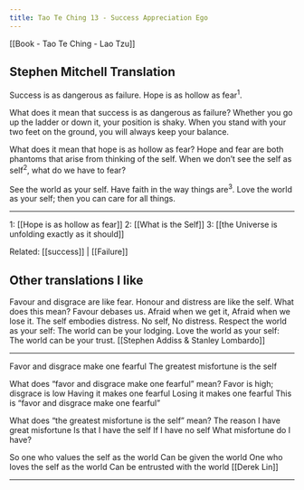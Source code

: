 ```yaml
---
title: Tao Te Ching 13 - Success Appreciation Ego
---
```

[[Book - Tao Te Ching - Lao Tzu]]

## Stephen Mitchell Translation
Success is as dangerous as failure.
Hope is as hollow as fear<sup>1</sup>.

What does it mean that success is as dangerous as failure?
Whether you go up the ladder or down it,
your position is shaky.
When you stand with your two feet on the ground,
you will always keep your balance.

What does it mean that hope is as hollow as fear?
Hope and fear are both phantoms
that arise from thinking of the self.
When we don’t see the self as self<sup>2</sup>,
what do we have to fear?

See the world as your self.
Have faith in the way things are<sup>3</sup>.
Love the world as your self;
then you can care for all things.

-------------------

1: [[Hope is as hollow as fear]]
2: [[What is the Self]]
3: [[the Universe is unfolding exactly as it should]]

Related: [[success]] | [[Failure]]
## Other translations I like
Favour and disgrace are like fear. Honour and distress are like the self.
What does this mean? Favour debases us. Afraid when we get it, Afraid when we lose it.
The self embodies distress. No self, No distress.
Respect the world as your self: The world can be your lodging. Love the world as your self: The world can be your trust. [[Stephen Addiss & Stanley Lombardo]]

-------------------

Favor and disgrace make one fearful
The greatest misfortune is the self

What does “favor and disgrace make one fearful” mean?
Favor is high; disgrace is low
Having it makes one fearful
Losing it makes one fearful
This is “favor and disgrace make one fearful”

What does “the greatest misfortune is the self” mean?
The reason I have great misfortune
Is that I have the self
If I have no self
What misfortune do I have?

So one who values the self as the world
Can be given the world
One who loves the self as the world
Can be entrusted with the world [[Derek Lin]]

-------------------